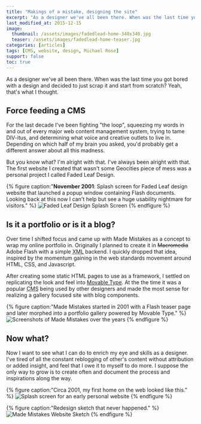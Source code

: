 ```yaml
---
title: "Makings of a mistake, designing the site"
excerpt: "As a designer we've all been there. When was the last time you got bored with a design and decided to just burn it and start anew?"
last_modified_at: 2015-12-15
image: 
  thumbnail: /assets/images/fadedlead-home-340x340.jpg
  teaser: /assets/images/fadedlead-home-teaser.jpg
categories: [articles]
tags: [CMS, website, design, Michael Rose]
support: false
toc: true
---
```


As a designer we've all been there. When was the last time you got bored with a design and decided to just scrap it and start from scratch? Yeah, that's what I thought.

## Force feeding a CMS

For the last decade I've been fighting "the loop", squeezing my words in and out of every major web content management system, trying to tame DIV-itus, and determining what voice and creative outlets to live in. Depending on which half of my brain you asked, you'd probably get a different answer about all this madness.

But you know what? I'm alright with that. I've always been alright with that. The first website I created that wasn't some Geocities piece of mess was a personal project I called Faded Leaf Design.

{% figure caption:"**November 2001**: Splash screen for Faded Leaf design website that launched a popup window containing Flash documents. Looking back at this now I can't help but see a huge usability nightmare for visitors." %}
![Faded Leaf Design Splash Screen](/assets/images/faded-leaf-design-2001.jpg)
{% endfigure %}

## Is it a portfolio or is it a blog?

Over time I shifted focus and came up with Made Mistakes as a concept to wrap my online portfolio in. Originally I planned to create it in <del>Macromedia</del> Adobe Flash with a simple <abbr title="Extensible Markup Language">XML</abbr> backend. I quickly dropped that idea, inspired by the momentum gaining in the web standards movement around <abbr>HTML</abbr>, <abbr>CSS</abbr>, and Javascript.

After creating some static HTML pages to use as a framework, I settled on replicating the look and feel into [Movable Type](http://www.movabletype.org/). At the the time it was a popular <abbr title="Content Management System">CMS</abbr> being used by other designers and made the most sense for realizing a gallery focused site with blog components.

{% figure caption:"Made Mistakes started in 2001 with a Flash teaser page and later morphed into a portfolio gallery powered by Movable Type." %}
![Screenshots of Made Mistakes over the years](/assets/images/made-mistakes-flash-xhtml.jpg)
{% endfigure %}

## Now what?

Now I want to see what I can do to enrich my eye and skills as a designer. I've tired of all the constant reblogging of other's content without attribution or added insight, and feel that I owe it to myself to do more. I suppose the only way to grow is to create often and document the process and inspirations along the way.

{% figure caption:"Circa 2001, my first home on the web looked like this." %}
![Splash screen for an early personal website](/assets/images/bleedsapathy-splash-page.jpg)
{% endfigure %}

{% figure caption:"Redesign sketch that never happened." %}
![Made Mistakes Website Sketch](/assets/images/made-mistakes-sketch.jpg)
{% endfigure %}
